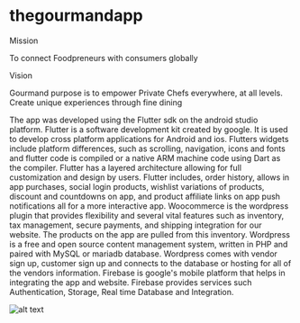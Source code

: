 # thegourmandapp

Mission

To connect Foodpreneurs with consumers globally 

Vision

Gourmand purpose is to empower Private Chefs everywhere, at all levels. 
Create unique experiences through fine dining

The app was developed using the Flutter sdk on the android studio platform. Flutter is a software development kit created by google. It is used to develop cross platform applications for Android and ios. Flutters widgets include platform differences, such as scrolling, navigation, icons and fonts and flutter code is compiled or a native ARM machine code using Dart as the compiler. Flutter has a layered architecture allowing for full customization and design by users. Flutter includes, order history, allows in app purchases, social login products, wishlist variations of products, discount and countdowns on app, and product affiliate links on app push notifications all for a more interactive app. Woocommerce is the wordpress plugin that provides flexibility and several vital features such as inventory, tax management, secure payments, and shipping integration for our website. The products on the app are pulled from this inventory. Wordpress is a free and open source content management system, written in PHP and paired with MySQL or mariadb database. Wordpress comes with vendor sign up, customer sign up and connects to the database or hosting for all of the vendors information. Firebase is google's mobile platform that helps in integrating the app and website. Firebase provides services such Authentication, Storage, Real time Database and Integration.


![alt text](https://github.com/Aaronandrew/skateApp/blob/main/Screen%20Shot%202024-01-22%20at%2012.31.24%20PM.png)
